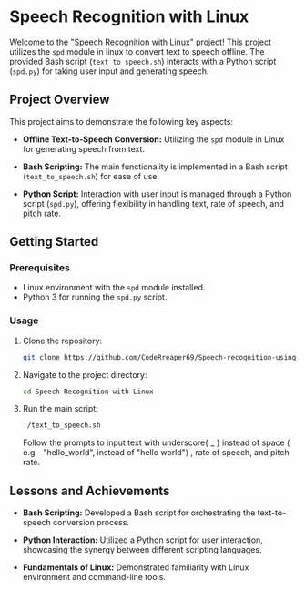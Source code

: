# Speech Recognition with Linux

Welcome to the "Speech Recognition with Linux" project! This project utilizes the `spd` module in linux to convert text to speech offline. The provided Bash script (`text_to_speech.sh`) interacts with a Python script (`spd.py`) for taking user input and generating speech.

## Project Overview

This project aims to demonstrate the following key aspects:

- **Offline Text-to-Speech Conversion:** Utilizing the `spd` module in Linux for generating speech from text.

- **Bash Scripting:** The main functionality is implemented in a Bash script (`text_to_speech.sh`) for ease of use.

- **Python Script:** Interaction with user input is managed through a Python script (`spd.py`), offering flexibility in handling text, rate of speech, and pitch rate.

## Getting Started

### Prerequisites

- Linux environment with the `spd` module installed.
- Python 3 for running the `spd.py` script.

### Usage

1. Clone the repository:

   ```bash
   git clone https://github.com/CodeRreaper69/Speech-recognition-using-linux
   ```

2. Navigate to the project directory:

   ```bash
   cd Speech-Recognition-with-Linux
   ```

3. Run the main script:

   ```bash
   ./text_to_speech.sh
   ```

   Follow the prompts to input text with underscore{ _ } instead of space ( e.g - "hello_world", instead of "hello world") , rate of speech, and pitch rate.

## Lessons and Achievements

- **Bash Scripting:** Developed a Bash script for orchestrating the text-to-speech conversion process.

- **Python Interaction:** Utilized a Python script for user interaction, showcasing the synergy between different scripting languages.

- **Fundamentals of Linux:** Demonstrated familiarity with Linux environment and command-line tools.

